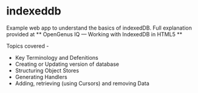 # indexeddb

Example web app to understand the basics of indexedDB. Full explanation provided at ** OpenGenus IQ — Working with IndexedDB in HTML5 **

Topics covered -

- Key Terminology and Defenitions
- Creating or Updating version of database
- Structuring Object Stores
- Generating Handlers
- Adding, retrieving (using Cursors) and removing Data